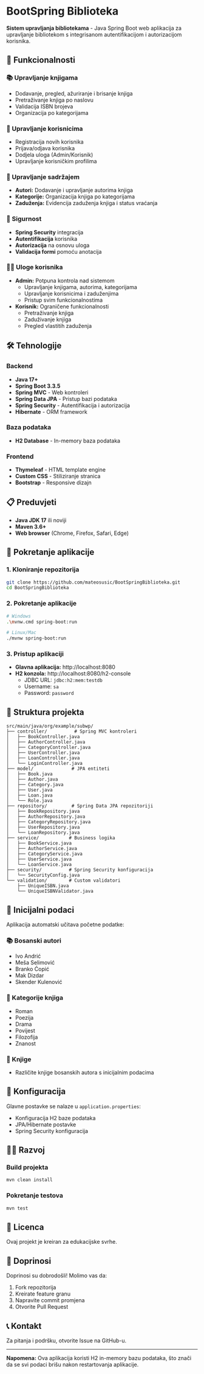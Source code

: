 # BootSpring Biblioteka

**Sistem upravljanja bibliotekama** - Java Spring Boot web aplikacija za upravljanje bibliotekom s integrisanom autentifikacijom i autorizacijom korisnika.

## 🚀 Funkcionalnosti

### 📚 Upravljanje knjigama
- Dodavanje, pregled, ažuriranje i brisanje knjiga
- Pretraživanje knjiga po naslovu
- Validacija ISBN brojeva
- Organizacija po kategorijama

### 👥 Upravljanje korisnicima
- Registracija novih korisnika
- Prijava/odjava korisnika
- Dodjela uloga (Admin/Korisnik)
- Upravljanje korisničkim profilima

### 📖 Upravljanje sadržajem
- **Autori:** Dodavanje i upravljanje autorima knjiga
- **Kategorije:** Organizacija knjiga po kategorijama
- **Zaduženja:** Evidencija zaduženja knjiga i status vraćanja

### 🔐 Sigurnost
- **Spring Security** integracija
- **Autentifikacija** korisnika
- **Autorizacija** na osnovu uloga
- **Validacija formi** pomoću anotacija

### 👨‍💼 Uloge korisnika
- **Admin:** Potpuna kontrola nad sistemom
  - Upravljanje knjigama, autorima, kategorijama
  - Upravljanje korisnicima i zaduženjima
  - Pristup svim funkcionalnostima
- **Korisnik:** Ograničene funkcionalnosti
  - Pretraživanje knjiga
  - Zaduživanje knjiga
  - Pregled vlastitih zaduženja

## 🛠️ Tehnologije

### Backend
- **Java 17+**
- **Spring Boot 3.3.5**
- **Spring MVC** - Web kontroleri
- **Spring Data JPA** - Pristup bazi podataka
- **Spring Security** - Autentifikacija i autorizacija
- **Hibernate** - ORM framework

### Baza podataka
- **H2 Database** - In-memory baza podataka

### Frontend
- **Thymeleaf** - HTML template engine
- **Custom CSS** - Stiliziranje stranica
- **Bootstrap** - Responsive dizajn

## 📋 Preduvjeti

- **Java JDK 17** ili noviji
- **Maven 3.6+**
- **Web browser** (Chrome, Firefox, Safari, Edge)

## 🚀 Pokretanje aplikacije

### 1. Kloniranje repozitorija
```bash
git clone https://github.com/mateosusic/BootSpringBiblioteka.git
cd BootSpringBiblioteka
```

### 2. Pokretanje aplikacije
```bash
# Windows
.\mvnw.cmd spring-boot:run

# Linux/Mac
./mvnw spring-boot:run
```

### 3. Pristup aplikaciji
- **Glavna aplikacija:** http://localhost:8080
- **H2 konzola:** http://localhost:8080/h2-console
  - JDBC URL: `jdbc:h2:mem:testdb`
  - Username: `sa`
  - Password: `password`

## 📁 Struktura projekta

```
src/main/java/org/example/subwp/
├── controller/          # Spring MVC kontroleri
│   ├── BookController.java
│   ├── AuthorController.java
│   ├── CategoryController.java
│   ├── UserController.java
│   ├── LoanController.java
│   └── LoginController.java
├── model/              # JPA entiteti
│   ├── Book.java
│   ├── Author.java
│   ├── Category.java
│   ├── User.java
│   ├── Loan.java
│   └── Role.java
├── repository/         # Spring Data JPA repozitoriji
│   ├── BookRepository.java
│   ├── AuthorRepository.java
│   ├── CategoryRepository.java
│   ├── UserRepository.java
│   └── LoanRepository.java
├── service/           # Business logika
│   ├── BookService.java
│   ├── AuthorService.java
│   ├── CategoryService.java
│   ├── UserService.java
│   └── LoanService.java
├── security/          # Spring Security konfiguracija
│   └── SecurityConfig.java
└── validation/        # Custom validatori
    ├── UniqueISBN.java
    └── UniqueISBNValidator.java
```

## 🎯 Inicijalni podaci

Aplikacija automatski učitava početne podatke:

### 📚 Bosanski autori
- Ivo Andrić
- Meša Selimović
- Branko Ćopić
- Mak Dizdar
- Skender Kulenović

### 📂 Kategorije knjiga
- Roman
- Poezija
- Drama
- Povijest
- Filozofija
- Znanost

### 📖 Knjige
- Različite knjige bosanskih autora s inicijalnim podacima

## 🔧 Konfiguracija

Glavne postavke se nalaze u `application.properties`:
- Konfiguracija H2 baze podataka
- JPA/Hibernate postavke
- Spring Security konfiguracija

## 👨‍💻 Razvoj

### Build projekta
```bash
mvn clean install
```

### Pokretanje testova
```bash
mvn test
```

## 📝 Licenca

Ovaj projekt je kreiran za edukacijske svrhe.

## 🤝 Doprinosi

Doprinosi su dobrodošli! Molimo vas da:
1. Fork repozitorija
2. Kreirate feature granu
3. Napravite commit promjena
4. Otvorite Pull Request

## 📞 Kontakt

Za pitanja i podršku, otvorite Issue na GitHub-u.

---

**Napomena:** Ova aplikacija koristi H2 in-memory bazu podataka, što znači da se svi podaci brišu nakon restartovanja aplikacije.
